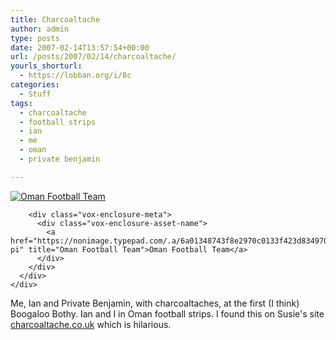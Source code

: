 ```yaml
---
title: Charcoaltache
author: admin
type: posts
date: 2007-02-14T13:57:54+00:00
url: /posts/2007/02/14/charcoaltache/
yourls_shorturl:
  - https://lobban.org/i/8c
categories:
  - Stuff
tags:
  - charcoaltache
  - football strips
  - ian
  - me
  - oman
  - private benjamin

---
```

<div class="vox-enclosure vox-enclosure-center vox-enclosure-large vox-photo-enclosure">
  <div class="vox-enclosure-inner">
    <div class="vox-enclosure-list">
      <div class="vox-enclosure-item vox-photo-asset vox-last">
        <div class="vox-enclosure-image">
          <a href="https://nonimage.typepad.com/.a/6a01348743f8e2970c0133f423d834970b-pi" title="Oman Football Team"><img alt="Oman Football Team" class="asset asset-image at-xid-6a01348743f8e2970c0133f423d834970b" src="https://nonimage.typepad.com/.a/6a01348743f8e2970c0133f423d834970b-320pi" /></a>
        </div>
        
        <div class="vox-enclosure-meta">
          <div class="vox-enclosure-asset-name">
            <a href="https://nonimage.typepad.com/.a/6a01348743f8e2970c0133f423d834970b-pi" title="Oman Football Team">Oman Football Team</a>
          </div>
        </div>
      </div>
    </div>
  </div>
</div>

<div>
  Me, Ian and Private Benjamin, with charcoaltaches, at the first (I think) Boogaloo Bothy. Ian and I in Oman football strips. I found this on Susie's site <a href="http://www.charcoaltache.co.uk">charcoaltache.co.uk</a> which is hilarious.
</div>